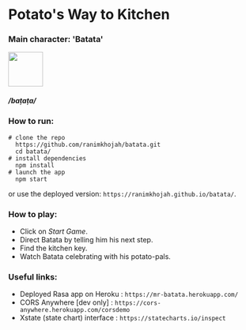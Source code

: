 # Potato's Way to Kitchen

### Main character: 'Batata' 

<img src="https://i.imgur.com/zCqQtnF.png" width="70" hight="80"/>

##### /baṭaṭa/

### How to run:

```shell
# clone the repo
  https://github.com/ranimkhojah/batata.git
  cd batata/
# install dependencies
  npm install
# launch the app
  npm start
```
or use the deployed version: `https://ranimkhojah.github.io/batata/`.


### How to play:
- Click on _Start Game_.
- Direct Batata by telling him his next step.
- Find the kitchen key.
- Watch Batata celebrating with his potato-pals.

### Useful links:
- Deployed Rasa app on Heroku : `https://mr-batata.herokuapp.com/`
- CORS Anywhere [dev only] : `https://cors-anywhere.herokuapp.com/corsdemo`
- Xstate (state chart) interface : `https://statecharts.io/inspect`
